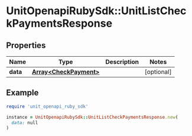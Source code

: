 # UnitOpenapiRubySdk::UnitListCheckPaymentsResponse

## Properties

| Name | Type | Description | Notes |
| ---- | ---- | ----------- | ----- |
| **data** | [**Array&lt;CheckPayment&gt;**](CheckPayment.md) |  | [optional] |

## Example

```ruby
require 'unit_openapi_ruby_sdk'

instance = UnitOpenapiRubySdk::UnitListCheckPaymentsResponse.new(
  data: null
)
```

